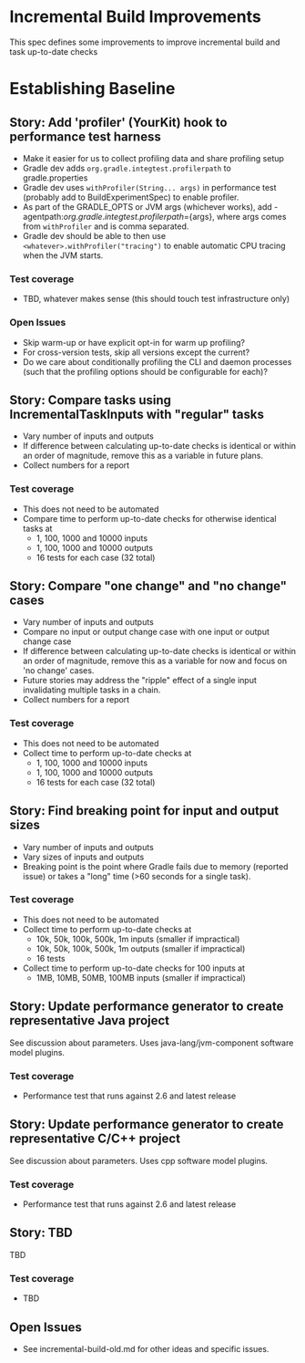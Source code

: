 # Incremental Build Improvements

This spec defines some improvements to improve incremental build and task up-to-date checks

# Establishing Baseline

## Story: Add 'profiler' (YourKit) hook to performance test harness

- Make it easier for us to collect profiling data and share profiling setup
- Gradle dev adds `org.gradle.integtest.profilerpath` to gradle.properties
- Gradle dev uses `withProfiler(String... args)` in performance test (probably add to BuildExperimentSpec) to enable profiler.
- As part of the GRADLE_OPTS or JVM args (whichever works), add -agentpath:${org.gradle.integtest.profilerpath}=${args}, where args comes from `withProfiler` and is comma separated.
- Gradle dev should be able to then use `<whatever>.withProfiler("tracing")` to enable automatic CPU tracing when the JVM starts.

### Test coverage

- TBD, whatever makes sense (this should touch test infrastructure only)

### Open Issues

- Skip warm-up or have explicit opt-in for warm up profiling?
- For cross-version tests, skip all versions except the current?
- Do we care about conditionally profiling the CLI and daemon processes (such that the profiling options should be configurable for each)?

## Story: Compare tasks using IncrementalTaskInputs with "regular" tasks

- Vary number of inputs and outputs 
- If difference between calculating up-to-date checks is identical or within an order of magnitude, remove this as a variable in future plans.
- Collect numbers for a report

### Test coverage

- This does not need to be automated
- Compare time to perform up-to-date checks for otherwise identical tasks at
   - 1, 100, 1000 and 10000 inputs
   - 1, 100, 1000 and 10000 outputs
   - 16 tests for each case (32 total)

## Story: Compare "one change" and "no change" cases

- Vary number of inputs and outputs 
- Compare no input or output change case with one input or output change case
- If difference between calculating up-to-date checks is identical or within an order of magnitude, remove this as a variable for now and focus on 'no change' cases.
- Future stories may address the "ripple" effect of a single input invalidating multiple tasks in a chain.
- Collect numbers for a report

### Test coverage

- This does not need to be automated
- Collect time to perform up-to-date checks at
   - 1, 100, 1000 and 10000 inputs
   - 1, 100, 1000 and 10000 outputs
   - 16 tests for each case (32 total)

## Story: Find breaking point for input and output sizes

- Vary number of inputs and outputs 
- Vary sizes of inputs and outputs
- Breaking point is the point where Gradle fails due to memory (reported issue) or takes a "long" time (>60 seconds for a single task).

### Test coverage

- This does not need to be automated
- Collect time to perform up-to-date checks at
   - 10k, 50k, 100k, 500k, 1m inputs (smaller if impractical)
   - 10k, 50k, 100k, 500k, 1m outputs (smaller if impractical)
   - 16 tests
- Collect time to perform up-to-date checks for 100 inputs at
   - 1MB, 10MB, 50MB, 100MB inputs (smaller if impractical)

## Story: Update performance generator to create representative Java project

See discussion about parameters.  Uses java-lang/jvm-component software model plugins.

### Test coverage

- Performance test that runs against 2.6 and latest release 

## Story: Update performance generator to create representative C/C++ project

See discussion about parameters.  Uses cpp software model plugins.

### Test coverage

- Performance test that runs against 2.6 and latest release 

## Story: TBD

TBD

### Test coverage

- TBD

## Open Issues 

- See incremental-build-old.md for other ideas and specific issues.